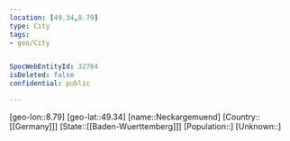 ```yaml
---
location: [49.34,8.79]
type: City
tags:
- geo/City


SpocWebEntityId: 32764
isDeleted: false
confidential: public

---
```

[geo-lon::8.79]
[geo-lat::49.34]
[name::Neckargemuend]
[Country::[[Germany]]]
[State::[[Baden-Wuerttemberg]]]
[Population::]
[Unknown::]

